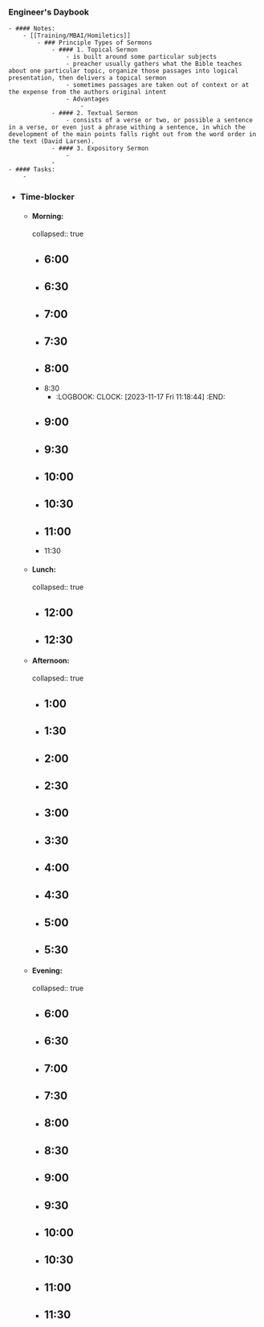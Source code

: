 ### Engineer's Daybook
	- #### Notes:
		- [[Training/MBAI/Homiletics]]
			- ### Principle Types of Sermons
				- #### 1. Topical Sermon
					- is built around some particular subjects
					- preacher usually gathers what the Bible teaches about one particular topic, organize those passages into logical presentation, then delivers a topical sermon
					- sometimes passages are taken out of context or at the expense from the authors original intent
					- Advantages
						-
				- #### 2. Textual Sermon
					- consists of a verse or two, or possible a sentence in a verse, or even just a phrase withing a sentence, in which the development of the main points falls right out from the word order in the text (David Larsen).
				- #### 3. Expository Sermon
					-
				-
	- #### Tasks:
		-
- ### Time-blocker
	- #### Morning:
	  collapsed:: true
		- 6:00
			-
		- 6:30
			-
		- 7:00
			-
		- 7:30
			-
		- 8:00
			-
		- 8:30
			- :LOGBOOK:
			  CLOCK: [2023-11-17 Fri 11:18:44]
			  :END:
		- 9:00
			-
		- 9:30
			-
		- 10:00
			-
		- 10:30
			-
		- 11:00
			-
		- 11:30
	- #### Lunch:
	  collapsed:: true
		- 12:00
			-
		- 12:30
			-
	- #### Afternoon:
	  collapsed:: true
		- 1:00
			-
		- 1:30
			-
		- 2:00
			-
		- 2:30
			-
		- 3:00
			-
		- 3:30
			-
		- 4:00
			-
		- 4:30
			-
		- 5:00
			-
		- 5:30
			-
	- #### Evening:
	  collapsed:: true
		- 6:00
			-
		- 6:30
			-
		- 7:00
			-
		- 7:30
			-
		- 8:00
			-
		- 8:30
			-
		- 9:00
			-
		- 9:30
			-
		- 10:00
			-
		- 10:30
			-
		- 11:00
			-
		- 11:30
			-